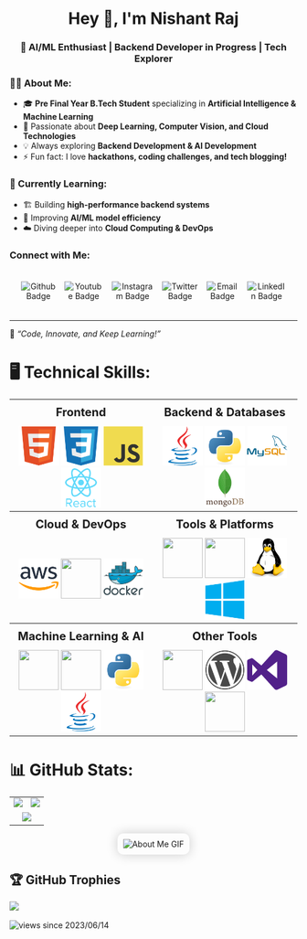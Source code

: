 <h1 align="center">Hey 👋, I'm Nishant Raj</h1>
<h3 align="center">🚀 AI/ML Enthusiast | Backend Developer in Progress | Tech Explorer</h3>


### 👨‍💻 About Me:
- 🎓 **Pre Final Year B.Tech Student** specializing in **Artificial Intelligence & Machine Learning**  
- 🌟 Passionate about **Deep Learning, Computer Vision, and Cloud Technologies** 
- 💡 Always exploring **Backend Development & AI Development**  
- ⚡ Fun fact: I love **hackathons, coding challenges, and tech blogging!**  

### 🌱 Currently Learning:
- 🏗️ Building **high-performance backend systems**  
- 🧠 Improving **AI/ML model efficiency**  
- ☁️ Diving deeper into **Cloud Computing & DevOps**  

### Connect with Me:
<div align="center">
  <div id="badges" style="display: flex; gap: 15px; justify-content: center; padding: 20px;">
    <a href="https://github.com/thenishantraj" target="_blank" style="text-decoration: none;">
      <img src="https://img.shields.io/badge/Github-white?style=for-the-badge&logo=Github&logoColor=black" alt="Github Badge"/>
    </a>
    <a href="https://www.youtube.com/@the_nishant_raj" target="_blank" style="text-decoration: none;">
      <img src="https://img.shields.io/badge/YouTube-red?style=for-the-badge&logo=youtube&logoColor=white" alt="Youtube Badge"/>
    </a>
    <a href="https://www.instagram.com/the_nishant_raj/?utm_source=ig_web_button_share_sheet" target="_blank" style="text-decoration: none;">
      <img src="https://img.shields.io/badge/Instagram-purple?style=for-the-badge&logo=instagram&logoColor=white" alt="Instagram Badge"/>
    </a>
    <a href="https://x.com/NishantRaj2021" target="_blank" style="text-decoration: none;">
      <img src="https://img.shields.io/badge/Twitter-blue?style=for-the-badge&logo=twitter&logoColor=white" alt="Twitter Badge"/>
    </a>
    <a href="mailto:nishantraj6581@gmail.com" target="_blank" style="text-decoration: none;">
      <img src="https://img.shields.io/badge/Email-lightgrey?style=for-the-badge&logo=gmail&logoColor=red" alt="Email Badge"/>
    </a>
    <a href="https://www.linkedin.com/in/the-nishant-raj-82972b208/" target="_blank" style="text-decoration: none;">
      <img src="https://img.shields.io/badge/LinkedIn-blue?style=for-the-badge&logo=linkedin&logoColor=white" alt="LinkedIn Badge"/>
    </a>
  </div>
</div>

---
🚀 *“Code, Innovate, and Keep Learning!”*  

# 🖥️ Technical Skills:

<table align="center" style="width: 100%; border-collapse: collapse; margin-bottom: 20px;">
  <tr>
    <th style="text-align: center; padding: 10px; font-size: 20px;">Frontend</th>
    <th style="text-align: center; padding: 10px; font-size: 20px;">Backend & Databases</th>
  </tr>
  <tr>
    <td align="center">
      <img src="https://raw.githubusercontent.com/devicons/devicon/master/icons/html5/html5-original.svg" width="70px" height="70px">
      <img src="https://raw.githubusercontent.com/devicons/devicon/master/icons/css3/css3-original.svg" width="70px" height="70px">
      <img src="https://raw.githubusercontent.com/devicons/devicon/master/icons/javascript/javascript-original.svg" width="70px" height="70px">
      <img src="https://raw.githubusercontent.com/devicons/devicon/master/icons/react/react-original-wordmark.svg" width="70px" height="70px">
    </td>
    <td align="center">
      <img src="https://raw.githubusercontent.com/devicons/devicon/master/icons/java/java-original.svg" width="70px" height="70px">
      <img src="https://raw.githubusercontent.com/devicons/devicon/master/icons/python/python-original.svg" width="70px" height="70px">
      <img src="https://raw.githubusercontent.com/devicons/devicon/master/icons/mysql/mysql-original-wordmark.svg" width="70px" height="70px">
      <img src="https://raw.githubusercontent.com/devicons/devicon/master/icons/mongodb/mongodb-original-wordmark.svg" width="70px" height="70px">
    </td>
  </tr>
  
  <tr>
    <th style="text-align: center; padding: 10px; font-size: 20px;">Cloud & DevOps</th>
    <th style="text-align: center; padding: 10px; font-size: 20px;">Tools & Platforms</th>
  </tr>
  <tr>
    <td align="center">
      <img src="https://raw.githubusercontent.com/devicons/devicon/master/icons/amazonwebservices/amazonwebservices-original-wordmark.svg" width="70px" height="70px">
      <img src="https://www.vectorlogo.zone/logos/google_cloud/google_cloud-icon.svg" width="70px" height="70px">
      <img src="https://raw.githubusercontent.com/devicons/devicon/master/icons/docker/docker-original-wordmark.svg" width="70px" height="70px">
    </td>
    <td align="center">
      <img src="https://www.vectorlogo.zone/logos/git-scm/git-scm-icon.svg" width="70px" height="70px">
      <img src="https://www.vectorlogo.zone/logos/github/github-icon.svg" width="70px" height="70px">
      <img src="https://raw.githubusercontent.com/devicons/devicon/master/icons/linux/linux-original.svg" width="70px" height="70px">
      <img src="https://raw.githubusercontent.com/devicons/devicon/master/icons/windows8/windows8-original.svg" width="70px" height="70px">
    </td>
  </tr>
  
  <tr>
    <th style="text-align: center; padding: 10px; font-size: 20px;">Machine Learning & AI</th>
    <th style="text-align: center; padding: 10px; font-size: 20px;">Other Tools</th>
  </tr>
  <tr>
    <td align="center">
      <img src="https://www.vectorlogo.zone/logos/tensorflow/tensorflow-icon.svg" width="70px" height="70px">
      <img src="https://www.vectorlogo.zone/logos/opencv/opencv-icon.svg" width="70px" height="70px">
      <img src="https://raw.githubusercontent.com/devicons/devicon/master/icons/python/python-original.svg" width="70px" height="70px">
      <img src="https://raw.githubusercontent.com/devicons/devicon/master/icons/java/java-original.svg" width="70px" height="70px">
    </td>
    <td align="center">
      <img src="https://www.vectorlogo.zone/logos/canva/canva-icon.svg" width="70px" height="70px">
      <img src="https://raw.githubusercontent.com/devicons/devicon/master/icons/wordpress/wordpress-plain.svg" width="70px" height="70px">
      <img src="https://raw.githubusercontent.com/devicons/devicon/master/icons/visualstudio/visualstudio-plain.svg" width="70px" height="70px">
      <img src="https://cdn.worldvectorlogo.com/logos/arduino-1.svg" width="70px" height="70px">
    </td>
  </tr>
</table>


# 📊 GitHub Stats:
<div align="center">

  <table>
    <tr>
      <td>
        <img src="https://github-readme-stats.vercel.app/api/top-langs/?username=thenishantraj&theme=radical&border=false&include_all_commits=true&count_private=true&layout=compact" width="400px">
      </td>
      <td>
        <img src="https://github-readme-stats.vercel.app/api?username=thenishantraj&theme=radical&border=false&include_all_commits=true&count_private=true" width="400px">
      </td>
    </tr>
    <tr>
      <td colspan="2" align="center">
        <img src="https://github-readme-streak-stats.herokuapp.com/?user=thenishantraj&theme=radical&hide_border=false" width="820px">
      </td>
    </tr>
  </table>

</div>


<div align="center">
  <div style="
      display: inline-block;
      padding: 10px;
      border-radius: 10px;
      box-shadow: 0px 0px 20px rgba(0, 0, 0, 0.2);
      animation: borderColorChange 3s infinite alternate;
    ">
    <img src="https://github.com/7oSkaaa/7oSkaaa/blob/main/Images/about_me.gif?raw=true" 
         alt="About Me GIF" width="250px" />
  </div>
</div>



## 🏆 GitHub Trophies  
![](https://github-profile-trophy.vercel.app/?username=thenishantraj&theme=radical&no-frame=false&no-bg=true&margin-w=4)  

<!--END_SECTION:waka-->
![views since 2023/06/14](https://visitor-badge-deno.deno.dev/thenishantraj.thenishantraj.svg)

